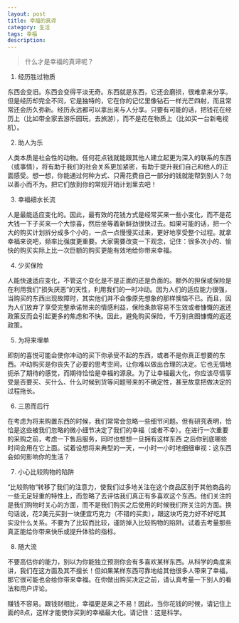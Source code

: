 ```yaml
---
layout: post
title: 幸福的真谛
category: 生活
tags: 幸福
description:
---
```


>什么才是幸福的真谛呢？


 1. 经历胜过物质

 东西会变旧。东西会变得平淡无奇。东西就是东西，它还会磨损，很难拿来分享。但是经历却完全不同，它是独特的，它在你的记忆里像钻石一样光芒四射，而且常常还会历久弥新。经历永远都可以拿出来与人分享。只要有可能的话，把钱花在经历上（比如带全家去游乐园玩，去旅游），而不是花在物质上（比如买一台新电视机）。

 2. 助人为乐

 人类本质是社会性的动物。任何花点钱就能跟其他人建立起更为深入的联系的东西（或事情），将有助于我们的社会关系更加紧密，有助于提升我们自己和他人的正面感受。想一想，你能通过何种方式、只需花费自己一部分的钱就能帮到别人？勿以善小而不为。把它们放到你的常规开销计划里去吧！

 3. 幸福细水长流

 人是最能适应变化的。因此，最有效的花钱方式是经常买来一些小变化，而不是花大钱一下子买来一个大惊喜，然后坐等着新鲜劲很快过去。如果可能的话，把一个大的购买计划拆分成多个小的，一点一点慢慢买过来，更好地享受整个过程。就拿幸福来说吧，频率比强度更重要。大家需要改变一下观念，记住：很多次小的、愉快的购买实际上比一次巨额的购买更能有效地给你带来幸福。

 4. 少买保险

 人能快速适应变化，不管这个变化是不是正面的还是负面的。额外的担保或保险是在利用我们“损失厌恶”的天性，利用我们的一时冲动。因为人们的适应能力很强，当购买的东西出现故障时，其实他们并不会像原先想象的那样懊恼不已。而且，因为人们放弃了享受完整承诺带来的情感利益，保险条款容易不生效或者慷慨的返还政策反而会引起更多的焦虑和不快。因此，避免购买保险，千万别贪图慷慨的返还政策。

 5. 为将来埋单

 即刻的喜悦可能会使你冲动的买下你承受不起的东西，或者不是你真正想要的东西。冲动购买是你丧失了必要的思考空间，让你难以做出合理的决定。它也无情地扼杀了期待的感觉，而期待恰恰是幸福的源泉。为了让幸福最大化，你应该尽情享受是否要买、买什么、什么时候到货等问题带来的不确定性，甚至故意把做决定的过程拖长。

 6. 三思而后行

 在考虑为将来购置东西的时候，我们常常会忽略一些细节问题。但有研究表明，恰恰是这些被我们忽略的微小细节决定了我们的幸福（或者不幸）。在进行一次重要的采购之前，考虑一下售后服务，同时也想想一旦拥有这样东西 之后你到底哪些时间会用在它上面。试着设想将来典型的一天，一小时一小时地细细审视：这东西会如何影响你的生活？

 7. 小心比较购物的陷阱

 “比较购物”转移了我们的注意力，使我们过多地关注在这个商品区别于其他商品的一些无足轻重的特性上，而忽略了去评估我们真正有多喜欢这个东西。他们关注的是我们购物时关心的方面，而不是我们购买之后使用的时候我们所关注的方面。换句话说，花2美元买到一块便宜巧克力（不错的买卖），跟这块巧克力好不好吃其实没什么关系。不要为了比较而比较，谨防掉入比较购物的陷阱。试着去考量那些真正能给你带来快乐或提升体验的指标。

 8. 随大流

 不要高估你的能力，别以为你能独立预测你会有多喜欢某样东西。从科学的角度来讲，我们在这方面及其不擅长！但如果某样东西可靠地给其他很多人带来了幸福，那它很可能也会给你带来幸福。在你做出购买决定之前，请认真考量一下别人的看法和用户评论。

赚钱不容易。跟钱财相比，幸福更是来之不易！因此，当你花钱的时候，请记住上面的8点，这样才能使你买到的幸福最大化。请记住：这是科学。
